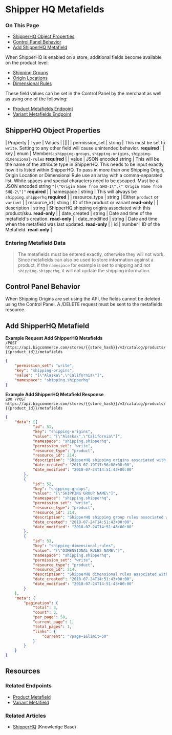 # Shipper HQ Metafields
<div class="otp" id="no-index">
	<h3> On This Page </h3>
	<ul>
        <li><a href="#shipper-hq-object-properties">ShipperHQ Object Properties</a></li>
        <li><a href="#control-panel-behavior">Control Panel Behavior</a></li>
        <li><a href="#add-shipperhq-metafield">Add ShipperHQ Metafield</a></li>
	</ul>
</div>

When ShipperHQ is enabled on a store, additional fields become available on the product level:
* [Shipping Groups](https://support.bigcommerce.com/s/article/ShipperHQ#ship-groups)
* [Origin Locations](https://support.bigcommerce.com/s/article/ShipperHQ#origin-loc)
* [Dimensional Rules](https://support.bigcommerce.com/s/article/ShipperHQ#dim-rules) 

These field values can be set in the Control Panel by the merchant as well as using one of the following:
* [Product Metafields Endpoint](/api-reference/catalog/catalog-api/product-metafields/createproductmetafield)
* [Variant Metafields Endpoint](https://developer.bigcommerce.com/api-reference/catalog/catalog-api/product-variants-metafields/createvariantmetafield)



<a href='#shipper-hq-object-properties' aria-hidden='true' class='block-anchor'  id='shipper-hq-object-properties'><i aria-hidden='true' class='linkify icon'></i></a>

## ShipperHQ Object Properties

| Property | Type | Values |
||||
| permission_set | string | This must be set to `write`. Setting to any other field will cause unintended behavior. **required** |
| key | enum | Members: `shipping-groups`, `shipping-origins`, `shipping-dimensional-rules` **required** |
| value | JSON encoded string | This will be the name of the attribute type in ShipperHQ. This needs to be input exactly how it is listed within ShipperHQ. To pass in more than one Shipping Origin, Origin Location or Dimensional Rule use an array with a comma-separated list. White spaces and special characters need to be escaped. Must be a JSON encoded string `"[\"Origin Name from SHQ-1\",\" Origin Name from SHQ-2\"]"` **required** |
| namespace | string | This will always be `shipping.shipperhq` **required** |
| resource_type | string | Either `product` or `variant` |
| resource_id | string | ID of the product or variant **read-only** |
| description | string | ShipperHQ shipping origins associated with this product/sku. **read-only** |
| date_created | string | Date and time of the metafield's creation. **read-only** |
| date_modified | string | Date and time when the metafield was last updated. **read-only** |
| id | number | ID of the Metafield. **read-only** |

<div class="HubBlock--callout">
<div class="CalloutBlock--warning">
<div class="HubBlock-content">
    
<!-- theme: warning -->
### Entering Metafield Data
> The metafields must be entered exactly, otherwise they will not work. Since metafields can also be used to store information against a product, if the <code>namespace</code> for example is set to shipping and not <code>shipping.shipperhq</code>, it will not update the shipping information.

</div>
</div>
</div>



<a href='#control-panel-behavior' aria-hidden='true' class='block-anchor'  id='control-panel-behavior'><i aria-hidden='true' class='linkify icon'></i></a>

## Control Panel Behavior

When Shipping Origins are set using the API, the fields cannot be deleted using the Control Panel. A /DELETE request must be sent to the metafields resource.




<a href='#add-shipperhq-metafield' aria-hidden='true' class='block-anchor'  id='add-shipperhq-metafield'><i aria-hidden='true' class='linkify icon'></i></a>

## Add ShipperHQ Metafield


<!--
title: "SHQ Add Metafield Request"
subtitle: "/POST https://api.bigcommerce.com/stores/{{store_hash}}/v3/catalog/products/{{product_id}}/metafields"
lineNumbers: true
-->

**Example Request Add ShipperHQ Metafields**  
`/POST https://api.bigcommerce.com/stores/{{store_hash}}/v3/catalog/products/{{product_id}}/metafields`

```json
{
	"permission_set": "write",
	"key": "shipping-origins",
	"value": "[\"Alaska\",\"California\"]",
	"namespace": "shipping.shipperhq"
}
```

<!--
title: "SHQ Add Metafield Response"
subtitle: ""
lineNumbers: true
-->

**Example Add ShipperHQ Metafield Response**  
`200 /POST https://api.bigcommerce.com/stores/{{store_hash}}/v3/catalog/products/{{product_id}}/metafields`

```json
{
	"data": [{
			"id": 51,
			"key": "shipping-origins",
			"value": "[\"Alaska\",\"California\"]",
			"namespace": "shipping.shipperhq",
			"permission_set": "write",
			"resource_type": "product",
			"resource_id": 214,
			"description": "ShipperHQ shipping origins associated with this product/sku",
			"date_created": "2018-07-19T17:56:08+00:00",
			"date_modified": "2018-07-24T14:51:43+00:00"
		},
		{
			"id": 52,
			"key": "shipping-groups",
			"value": "[\"SHIPPING GROUP NAME\"]",
			"namespace": "shipping.shipperhq",
			"permission_set": "write",
			"resource_type": "product",
			"resource_id": 214,
			"description": "ShipperHQ shipping group rules associated with this product/sku",
			"date_created": "2018-07-24T14:51:43+00:00",
			"date_modified": "2018-07-24T14:51:43+00:00"
		},
		{
			"id": 53,
			"key": "shipping-dimensional-rules",
			"value": "[\"DIMENSIONAL RULES NAME\"]",
			"namespace": "shipping.shipperhq",
			"permission_set": "write",
			"resource_type": "product",
			"resource_id": 214,
			"description": "ShipperHQ dimensional rules associated with this product/sku",
			"date_created": "2018-07-24T14:51:43+00:00",
			"date_modified": "2018-07-24T14:51:43+00:00"
		}
	],
	"meta": {
		"pagination": {
			"total": 3,
			"count": 3,
			"per_page": 50,
			"current_page": 1,
			"total_pages": 1,
			"links": {
				"current": "?page=1&limit=50"
			}
		}
	}
}
```



## Resources
### Related Endpoints
* [Product Metafield](https://developer.bigcommerce.com/api-reference/catalog/catalog-api/product-metafields/createproductmetafield)
* [Variant Metafield](https://developer.bigcommerce.com/api-reference/catalog/catalog-api/product-variants-metafields/createvariantmetafield)
### Related Articles
* [ShipperHQ](https://support.bigcommerce.com/s/article/ShipperHQ) (Knowledge Base)

